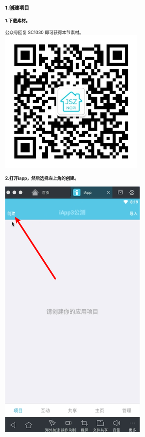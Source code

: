 ### 1.创建项目
#### 1.下载素材。
公众号回复 SC1030
即可获得本节素材。
![title](https://raw.githubusercontent.com/JSZNopi/JSZImage/master/gitnote/2019/10/30/WXCODE-1572446034519.jpeg)
#### 2.打开iapp，然后选择左上角的创建。
![title](https://raw.githubusercontent.com/JSZNopi/JSZImage/master/gitnote/2019/10/30/1-1572445985165.png)
